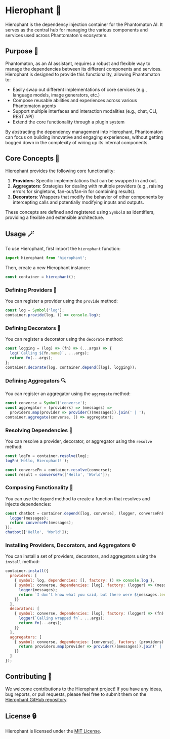 # Hierophant 🕍

Hierophant is the dependency injection container for the Phantomaton AI. It serves as the central hub for managing the various components and services used across Phantomaton's ecosystem.

## Purpose 🧠

Phantomaton, as an AI assistant, requires a robust and flexible way to manage the dependencies between its different components and services. Hierophant is designed to provide this functionality, allowing Phantomaton to:

- Easily swap out different implementations of core services (e.g., language models, image generators, etc.)
- Compose reusable abilities and experiences across various Phantomaton agents
- Support multiple interfaces and interaction modalities (e.g., chat, CLI, REST API)
- Extend the core functionality through a plugin system

By abstracting the dependency management into Hierophant, Phantomaton can focus on building innovative and engaging experiences, without getting bogged down in the complexity of wiring up its internal components.

## Core Concepts 🔮

Hierophant provides the following core functionality:

1. **Providers**: Specific implementations that can be swapped in and out.
2. **Aggregators**: Strategies for dealing with multiple providers (e.g., raising errors for singletons, fan-out/fan-in for combining results).
3. **Decorators**: Wrappers that modify the behavior of other components by intercepting calls and potentially modifying inputs and outputs.

These concepts are defined and registered using `Symbol`s as identifiers, providing a flexible and extensible architecture.

## Usage 🪄

To use Hierophant, first import the `hierophant` function:

```javascript
import hierophant from 'hierophant';
```

Then, create a new Hierophant instance:

```javascript
const container = hierophant();
```

### Defining Providers 🌟

You can register a provider using the `provide` method:

```javascript
const log = Symbol('log');
container.provide(log, () => console.log);
```

### Defining Decorators 🔧

You can register a decorator using the `decorate` method:

```javascript
const logging = (log) => (fn) => (...args) => {
  log(`Calling ${fn.name}`, ...args);
  return fn(...args);
};
container.decorate(log, container.depend([log], logging));
```

### Defining Aggregators 🔍

You can register an aggregator using the `aggregate` method:

```javascript
const converse = Symbol('converse');
const aggregator = (providers) => (messages) =>
  providers.map(provider => provider()(messages)).join(' | ');
container.aggregate(converse, () => aggregator);
```

### Resolving Dependencies 🔮

You can resolve a provider, decorator, or aggregator using the `resolve` method:

```javascript
const logFn = container.resolve(log);
logFn('Hello, Hierophant!');

const converseFn = container.resolve(converse);
const result = converseFn(['Hello', 'World']);
```

### Composing Functionality 🧠

You can use the `depend` method to create a function that resolves and injects dependencies:

```javascript
const chatbot = container.depend([log, converse], (logger, converseFn) => (messages) => {
  logger(messages);
  return converseFn(messages);
});
chatbot(['Hello', 'World']);
```

### Installing Providers, Decorators, and Aggregators ⚙️

You can install a set of providers, decorators, and aggregators using the `install` method:

```javascript
container.install({
  providers: [
    { symbol: log, dependencies: [], factory: () => console.log },
    { symbol: converse, dependencies: [log], factory: (logger) => (messages) => {
      logger(messages);
      return `I don't know what you said, but there were ${messages.length} messages.`;
    }}
  ],
  decorators: [
    { symbol: converse, dependencies: [log], factory: (logger) => (fn) => (...args) => {
      logger(`Calling wrapped fn`, ...args);
      return fn(...args);
    }}
  ],
  aggregators: [
    { symbol: converse, dependencies: [converse], factory: (providers) => (messages) => {
      return providers.map(provider => provider()(messages)).join(' | ');
    }}
  ]
});
```

## Contributing 🦄

We welcome contributions to the Hierophant project! If you have any ideas, bug reports, or pull requests, please feel free to submit them on the [Hierophant GitHub repository](https://github.com/phantomaton-ai/hierophant).

## License 🔒

Hierophant is licensed under the [MIT License](LICENSE).